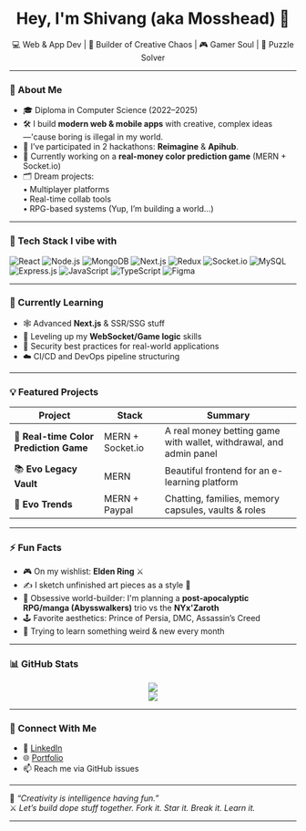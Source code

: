 <!-- Profile README for Mosshead -->

<h1 align="center">Hey, I'm Shivang (aka Mosshead) 👋</h1>

<p align="center">
  💻 Web & App Dev | 🧠 Builder of Creative Chaos | 🎮 Gamer Soul | 🧩 Puzzle Solver
</p>

---

### 🧩 About Me

- 🎓 Diploma in Computer Science (2022–2025)
- 🛠️ I build **modern web & mobile apps** with creative, complex ideas—'cause boring is illegal in my world.
- 🚀 I’ve participated in 2 hackathons: **Reimagine** & **Apihub**.
- 🎯 Currently working on a **real-money color prediction game** (MERN + Socket.io)
- 🗂️ Dream projects:  
  • Multiplayer platforms  
  • Real-time collab tools  
  • RPG-based systems (Yup, I’m building a world...)

---

### 🧠 Tech Stack I vibe with

![React](https://img.shields.io/badge/-React-61DAFB?style=flat&logo=react&logoColor=black)
![Node.js](https://img.shields.io/badge/-Node.js-339933?style=flat&logo=node.js&logoColor=white)
![MongoDB](https://img.shields.io/badge/-MongoDB-47A248?style=flat&logo=mongodb&logoColor=white)
![Next.js](https://img.shields.io/badge/-Next.js-000000?style=flat&logo=next.js)
![Redux](https://img.shields.io/badge/-Redux-764ABC?style=flat&logo=redux&logoColor=white)
![Socket.io](https://img.shields.io/badge/-Socket.io-010101?style=flat&logo=socket.io&logoColor=white)
![MySQL](https://img.shields.io/badge/-MySQL-00758F?style=flat&logo=mysql&logoColor=white)
![Express.js](https://img.shields.io/badge/-Express.js-000000?style=flat&logo=express&logoColor=white)
![JavaScript](https://img.shields.io/badge/-JavaScript-F7DF1E?style=flat&logo=javascript&logoColor=black)
![TypeScript](https://img.shields.io/badge/-TypeScript-3178C6?style=flat&logo=typescript&logoColor=white)
![Figma](https://img.shields.io/badge/-Figma-F24E1E?style=flat&logo=figma&logoColor=white)

---

### 🌱 Currently Learning

- 🕸️ Advanced **Next.js** & SSR/SSG stuff  
- 🧠 Leveling up my **WebSocket/Game logic** skills  
- 🔐 Security best practices for real-world applications  
- ☁️ CI/CD and DevOps pipeline structuring

---

### 💡 Featured Projects

| Project | Stack | Summary |
|--------|-------|---------|
| 🎨 **Real-time Color Prediction Game** | MERN + Socket.io | A real money betting game with wallet, withdrawal, and admin panel |
| 📚 **Evo Legacy Vault** | MERN | Beautiful frontend for an e-learning platform |
| 💬 **Evo Trends** | MERN + Paypal | Chatting, families, memory capsules, vaults & roles |

---

### ⚡ Fun Facts

- 🎮 On my wishlist: **Elden Ring** ⚔️  
- ✍️ I sketch unfinished art pieces as a style 🎨  
- 🧠 Obsessive world-builder: I'm planning a **post-apocalyptic RPG/manga (Abysswalkers)** trio vs the **NYx'Zaroth**  
- 🕹️ Favorite aesthetics: Prince of Persia, DMC, Assassin’s Creed  
- 🧪 Trying to learn something weird & new every month

---

### 📊 GitHub Stats

<p align="center">
  <img src="https://github-readme-streak-stats.herokuapp.com?user=Mosshead&theme=tokyonight&hide_border=true" />
  <br />
  <img src="https://github-readme-stats.vercel.app/api?username=Mosshead&show_icons=true&theme=radical&hide_border=true" />
</p>

---

### 🔗 Connect With Me

- 💼 [LinkedIn](https://www.linkedin.com/in/shivang-pandey-02260a2b4/) 
- 🌐 [Portfolio](https://mosshead.vercel.app/) 
- 📫 Reach me via GitHub issues 

---

🧠 *“Creativity is intelligence having fun.”*  
⚔️ *Let’s build dope stuff together. Fork it. Star it. Break it. Learn it.*

---

